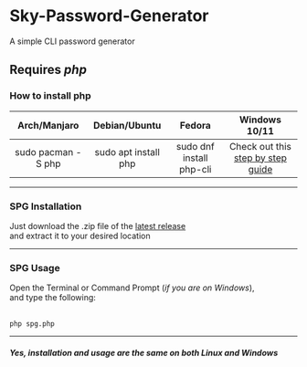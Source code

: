 # Sky-Password-Generator
A simple CLI password generator

<h2><b>Requires <i>php</i></b></h2>
<h3>How to install php</h3>

|  **Arch/Manjaro**  |   **Debian/Ubuntu**  |        **Fedora**        |                                                        **Windows 10/11**                                                        |
|:------------------:|:--------------------:|:------------------------:|:-------------------------------------------------------------------------------------------------------------------------------:|
| sudo pacman -S php | sudo apt install php | sudo dnf install php-cli | Check out this <a href="https://www.geeksforgeeks.org/how-to-install-php-in-windows-10/" target="_blank">step by step guide</a> |

<hr>

<h3>SPG Installation</h3>
Just download the .zip file of the <a href="https://github.com/SkylerHope/Sky-Password-Generator/releases" target="_blank">latest release</a> <br/>
and extract it to your desired location

<hr>

<h3>SPG Usage</h3>
Open the Terminal or Command Prompt (<i>if you are on Windows</i>), <br/>
and type the following:
<br/><br/>

```
php spg.php
```

<hr>

<h5>Yes, installation and usage are the same on both Linux and Windows</h5>
